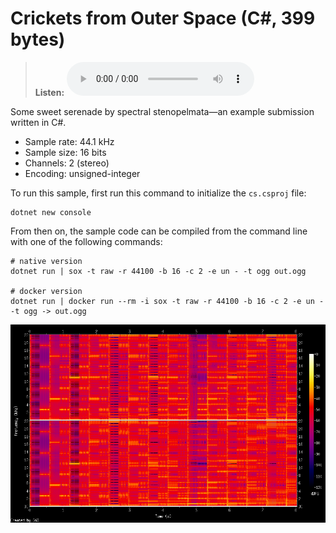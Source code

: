 # Crickets from Outer Space (C#, 399 bytes)

> **Listen:**
> <audio controls src="out.ogg"><a href="out.ogg">click here</a></audio>

Some sweet serenade by spectral stenopelmata—an example submission written in C#.

* Sample rate: 44.1 kHz
* Sample size: 16 bits
* Channels: 2 (stereo)
* Encoding: unsigned-integer

To run this sample, first run this command to initialize the `cs.csproj` file:

    dotnet new console

From then on, the sample code can be compiled from the command line with one of the following commands:

    # native version
    dotnet run | sox -t raw -r 44100 -b 16 -c 2 -e un - -t ogg out.ogg

    # docker version
    dotnet run | docker run --rm -i sox -t raw -r 44100 -b 16 -c 2 -e un - -t ogg -> out.ogg

![Spectrogram](spectrogram.png)